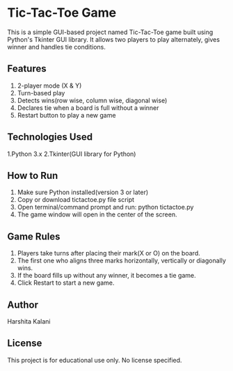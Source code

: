 # Tic-Tac-Toe Game
This is a simple GUI-based project named Tic-Tac-Toe game built using Python's Tkinter GUI library. It allows two players to play alternately, gives winner and handles tie conditions.
## Features
1. 2-player mode (X & Y)
2. Turn-based play
3. Detects wins(row wise, column wise, diagonal wise)
4. Declares tie when a board is full without a winner
5. Restart button to play a new game
## Technologies Used
1.Python 3.x
2.Tkinter(GUI library for Python)
## How to Run
1. Make sure Python installed(version 3 or later)
2. Copy or download tictactoe.py file script
3. Open terminal/command prompt and run: python tictactoe.py
4. The game window will open in the center of the screen.
## Game Rules
1. Players take turns after placing their mark(X or O) on the board.
2. The first one who aligns three marks horizontally, vertically or diagonally wins.
3. If the board fills up without any winner, it becomes a tie game.
4. Click Restart to start a new game.
## Author
Harshita Kalani
## License
This project is for educational use only. No license specified.
